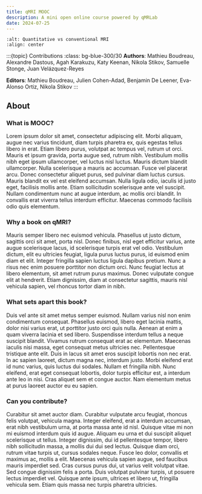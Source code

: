 ```yaml
---
title: qMRI MOOC
description: A mini open online course powered by qMRLab
date: 2024-07-25
---
```


```{figure} banner.jpg
:alt: Quantitative vs conventional MRI
:align: center
```

:::{topic} Contributions
:class: bg-blue-300/30
**Authors**: Mathieu Boudreau, Alexandre Dastous, Agah Karakuzu, Katy Keenan, Nikola Stikov, Samuelle Stonge, Juan Velázquez-Reyes

**Editors**: Mathieu Boudreau, Julien Cohen-Adad, Benjamin De Leener, Eva-Alonso Ortiz, Nikola Stikov
:::

## About 

### What is MOOC?

Lorem ipsum dolor sit amet, consectetur adipiscing elit. Morbi aliquam, augue nec varius tincidunt, diam turpis pharetra ex, quis egestas tellus libero in erat. Etiam libero purus, volutpat ac tempus vel, rutrum ut orci. Mauris et ipsum gravida, porta augue sed, rutrum nibh. Vestibulum mollis nibh eget ipsum ullamcorper, vel luctus nisl luctus. Mauris dictum blandit ullamcorper. Nulla scelerisque a mauris ac accumsan. Fusce vel placerat arcu. Donec consectetur aliquet purus, sed pulvinar diam luctus cursus. Mauris blandit ex vel est eleifend accumsan. Nulla ligula odio, iaculis id justo eget, facilisis mollis ante. Etiam sollicitudin scelerisque ante vel suscipit. Nullam condimentum nunc at augue interdum, ac mollis orci blandit. In convallis erat viverra tellus interdum efficitur. Maecenas commodo facilisis odio quis elementum.

### Why a book on qMRI?

Mauris semper libero nec euismod vehicula. Phasellus ut justo dictum, sagittis orci sit amet, porta nisl. Donec finibus, nisl eget efficitur varius, ante augue scelerisque lacus, id scelerisque turpis erat vel odio. Vestibulum dictum, elit eu ultricies feugiat, ligula purus luctus purus, id euismod enim diam et elit. Integer fringilla sapien luctus ligula dapibus pretium. Nunc a risus nec enim posuere porttitor non dictum orci. Nunc feugiat lectus at libero elementum, sit amet rutrum purus maximus. Donec vulputate congue elit at hendrerit. Etiam dignissim, diam at consectetur sagittis, mauris nisl vehicula sapien, vel rhoncus tortor diam in nibh.

### What sets apart this book?

Duis vel ante sit amet metus semper euismod. Nullam varius nisl non enim condimentum consequat. Phasellus euismod, libero eget lacinia mattis, dolor nisi varius erat, ut porttitor justo orci quis nulla. Aenean at enim a quam viverra lacinia et sed libero. Suspendisse interdum tellus a neque suscipit blandit. Vivamus rutrum consequat erat ac elementum. Maecenas iaculis nisi massa, eget consequat metus ultricies nec. Pellentesque tristique ante elit. Duis in lacus sit amet eros suscipit lobortis non nec erat. In ac sapien laoreet, dictum magna nec, interdum justo. Morbi eleifend erat id nunc varius, quis luctus dui sodales. Nullam et fringilla nibh. Nunc eleifend, erat eget consequat lobortis, dolor turpis efficitur est, a interdum ante leo in nisi. Cras aliquet sem et congue auctor. Nam elementum metus at purus laoreet auctor eu eu sapien.

### Can you contribute?

Curabitur sit amet auctor diam. Curabitur vulputate arcu feugiat, rhoncus felis volutpat, vehicula magna. Integer eleifend, erat a interdum accumsan, erat nibh vestibulum urna, at porta massa ante id nisl. Quisque vitae mi non mi euismod interdum quis id augue. Aliquam eu urna et dui suscipit aliquet scelerisque ut tellus. Integer dignissim, dui id pellentesque tempor, libero nibh sollicitudin massa, a mollis dui dui sed lectus. Quisque diam orci, rutrum vitae turpis ut, cursus sodales neque. Fusce leo dolor, convallis et maximus ac, mollis a elit. Maecenas vehicula sapien augue, sed faucibus mauris imperdiet sed. Cras cursus purus dui, ut varius velit volutpat vitae. Sed congue dignissim felis a porta. Duis volutpat pulvinar turpis, ut posuere lectus imperdiet vel. Quisque ante ipsum, ultrices et libero ut, fringilla vehicula sem. Etiam quis massa nec turpis pharetra ultricies.